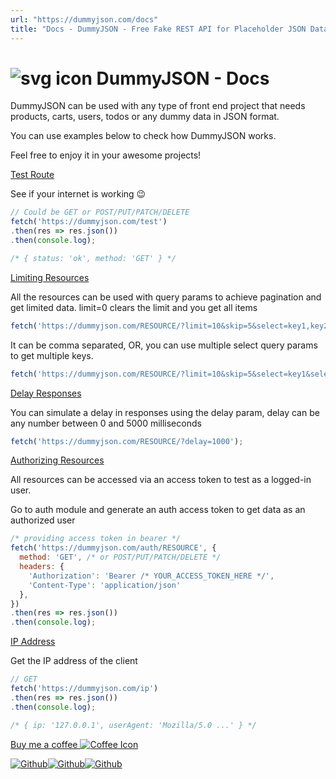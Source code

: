 ```yaml
---
url: "https://dummyjson.com/docs"
title: "Docs - DummyJSON - Free Fake REST API for Placeholder JSON Data"
---
```


# ![svg icon](https://dummyjson.com/public/img/icons/home.svg) DummyJSON - Docs

DummyJSON can be used with any type of front end project that needs products, carts, users, todos or any dummy
data in JSON format.


You can use examples below to check how DummyJSON works.


Feel free to enjoy it in your awesome projects!


[Test Route](https://dummyjson.com/docs#intro-test)

See if your internet is working 😉

```js
// Could be GET or POST/PUT/PATCH/DELETE
fetch('https://dummyjson.com/test')
.then(res => res.json())
.then(console.log);

/* { status: 'ok', method: 'GET' } */

```

[Limiting Resources](https://dummyjson.com/docs#intro-limit)

All the resources can be used with query params to achieve pagination and get limited data. limit=0 clears
the limit and you get all items


```js
fetch('https://dummyjson.com/RESOURCE/?limit=10&skip=5&select=key1,key2,key3');

```

It can be comma separated, OR, you can use multiple select query params to get multiple keys.


```js
fetch('https://dummyjson.com/RESOURCE/?limit=10&skip=5&select=key1&select=key2&select=key3');

```

[Delay Responses](https://dummyjson.com/docs#intro-delay)

You can simulate a delay in responses using the delay param, delay can be any number between 0 and 5000
milliseconds


```js
fetch('https://dummyjson.com/RESOURCE/?delay=1000');

```

[Authorizing Resources](https://dummyjson.com/docs#intro-auth)

All resources can be accessed via an access token to test as a logged-in user.

Go to auth module and generate an auth access token to get data as an authorized user

```js
/* providing access token in bearer */
fetch('https://dummyjson.com/auth/RESOURCE', {
  method: 'GET', /* or POST/PUT/PATCH/DELETE */
  headers: {
    'Authorization': 'Bearer /* YOUR_ACCESS_TOKEN_HERE */',
    'Content-Type': 'application/json'
  },
})
.then(res => res.json())
.then(console.log);

```

[IP Address](https://dummyjson.com/docs#intro-ip)

Get the IP address of the client

```js
// GET
fetch('https://dummyjson.com/ip')
.then(res => res.json())
.then(console.log);

/* { ip: '127.0.0.1', userAgent: 'Mozilla/5.0 ...' } */

```

[Buy me a coffee ![Coffee Icon](https://dummyjson.com/public/img/icons/coffee.svg)](https://buymeacoffee.com/muhammadovi)

[![Github](https://dummyjson.com/public/img/icons/github.svg)](https://github.com/Ovi/DummyJSON)[![Github](https://dummyjson.com/public/img/icons/twitter_x.svg)](https://x.com/DummyJSON)[![Github](https://dummyjson.com/public/img/icons/linkedin.svg)](https://linkedin.com/company/DummyJSON)